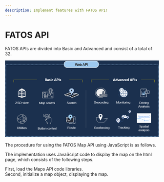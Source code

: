 ```yaml
---
description: Implement features with FATOS API!
---
```


# FATOS API


  
  FATOS APIs are divided into Basic and Advanced and consist of a total of 32.

![](../.gitbook/assets/1.png)

The procedure for using the FATOS Map API using JavaScript is as follows.

The implementation uses JavaScript code to display the map on the html page, which consists of the following steps.

First, load the Maps API code libraries.  
Second, initialize a map object, displaying the map.

